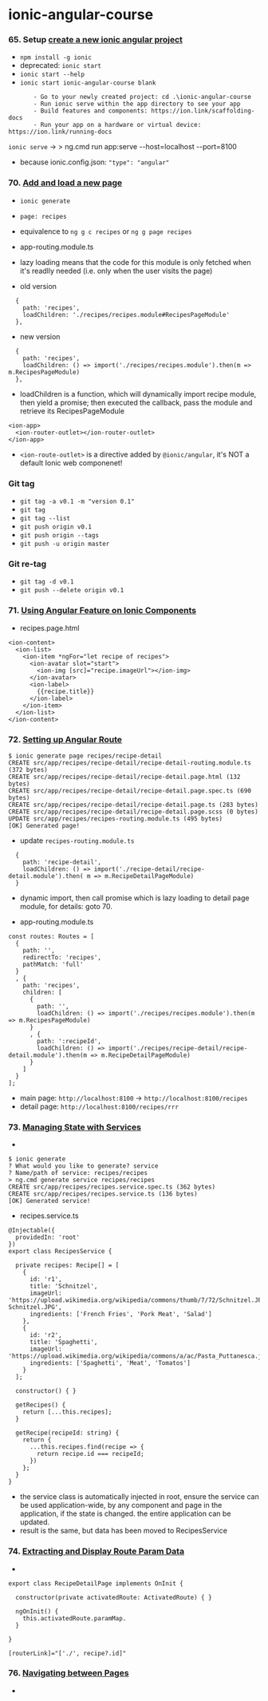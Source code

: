 # ionic-angular-course

### 65. Setup [create a new ionic angular project](https://www.udemy.com/course/ionic-2-the-practical-guide-to-building-ios-android-apps/learn/lecture/13727692#questions)
- `npm install -g ionic`
- deprecated: `ionic start`
- `ionic start --help`
- `ionic start ionic-angular-course blank`
```
       - Go to your newly created project: cd .\ionic-angular-course
       - Run ionic serve within the app directory to see your app
       - Build features and components: https://ion.link/scaffolding-docs
       - Run your app on a hardware or virtual device: https://ion.link/running-docs
```

`ionic serve` -> > ng.cmd run app:serve --host=localhost --port=8100
 - because ionic.config.json: `"type": "angular"`

 ### 70. [Add and load a new page](https://www.udemy.com/course/ionic-2-the-practical-guide-to-building-ios-android-apps/learn/lecture/13727706#questions)
 - `ionic generate`
 - `page: recipes` 
 - equivalence to `ng g c recipes` or `ng g page recipes`

 - app-routing.module.ts
 - lazy loading means that the code for this module is only fetched when it's readlly needed (i.e. only when the user visits the page)

- old version
```
  {
    path: 'recipes',
    loadChildren: './recipes/recipes.module#RecipesPageModule'
  },
```
- new version
```
  {
    path: 'recipes',
    loadChildren: () => import('./recipes/recipes.module').then(m => m.RecipesPageModule)
  },
```
 - loadChildren is a function, which will dynamically import recipe module, then yield a promise; then executed the callback, pass the module and retrieve its RecipesPageModule
```
<ion-app>
  <ion-router-outlet></ion-router-outlet>
</ion-app>
```
- `<ion-route-outlet>` is a directive added by `@ionic/angular`, it's NOT a default Ionic web componenet!

### Git tag
- `git tag -a v0.1 -m "version 0.1"`
- `git tag`
- `git tag --list`
- `git push origin v0.1`
- `git push origin --tags`
- `git push -u origin master`

### Git re-tag
- `git tag -d v0.1`
- `git push --delete origin v0.1`

### 71. [Using Angular Feature on Ionic Components](https://www.udemy.com/course/ionic-2-the-practical-guide-to-building-ios-android-apps/learn/lecture/13727710#questions)
- recipes.page.html
```
<ion-content>
  <ion-list>
    <ion-item *ngFor="let recipe of recipes">
      <ion-avatar slot="start">
        <ion-img [src]="recipe.imageUrl"></ion-img>
      </ion-avatar>
      <ion-label>
        {{recipe.title}}
      </ion-label>
    </ion-item>
  </ion-list>
</ion-content>
```

### 72. [Setting up Angular Route](https://www.udemy.com/course/ionic-2-the-practical-guide-to-building-ios-android-apps/learn/lecture/13727714#questions)

```
$ ionic generate page recipes/recipe-detail
CREATE src/app/recipes/recipe-detail/recipe-detail-routing.module.ts (372 bytes)
CREATE src/app/recipes/recipe-detail/recipe-detail.page.html (132 bytes)
CREATE src/app/recipes/recipe-detail/recipe-detail.page.spec.ts (690 bytes)
CREATE src/app/recipes/recipe-detail/recipe-detail.page.ts (283 bytes)
CREATE src/app/recipes/recipe-detail/recipe-detail.page.scss (0 bytes)
UPDATE src/app/recipes/recipes-routing.module.ts (495 bytes)
[OK] Generated page!
```

- update `recipes-routing.module.ts`
```
  {
    path: 'recipe-detail',
    loadChildren: () => import('./recipe-detail/recipe-detail.module').then( m => m.RecipeDetailPageModule)
  }
```
- dynamic import, then call promise which is lazy loading to detail page module, for details: goto 70.

- app-routing.module.ts
```
const routes: Routes = [
  {
    path: '',
    redirectTo: 'recipes',
    pathMatch: 'full'
  }
  , {
    path: 'recipes',
    children: [
      {
        path: '',
        loadChildren: () => import('./recipes/recipes.module').then(m => m.RecipesPageModule)
      }
      , {
        path: ':recipeId',
        loadChildren: () => import('./recipes/recipe-detail/recipe-detail.module').then(m => m.RecipeDetailPageModule)
      }
    ]
  }
];
```

- main page: `http://localhost:8100` -> `http://localhost:8100/recipes`
- detail page: `http://localhost:8100/recipes/rrr`

### 73. [Managing State with Services](https://www.udemy.com/course/ionic-2-the-practical-guide-to-building-ios-android-apps/learn/lecture/13727718#questions)
- 
```
$ ionic generate
? What would you like to generate? service
? Name/path of service: recipes/recipes
> ng.cmd generate service recipes/recipes
CREATE src/app/recipes/recipes.service.spec.ts (362 bytes)
CREATE src/app/recipes/recipes.service.ts (136 bytes)
[OK] Generated service!
```

- recipes.service.ts
```
@Injectable({
  providedIn: 'root'
})
export class RecipesService {

  private recipes: Recipe[] = [
    {
      id: 'r1',
      title: 'Schnitzel',
      imageUrl: 'https://upload.wikimedia.org/wikipedia/commons/thumb/7/72/Schnitzel.JPG/1024px-Schnitzel.JPG',
      ingredients: ['French Fries', 'Pork Meat', 'Salad']
    },
    {
      id: 'r2',
      title: 'Spaghetti',
      imageUrl: 'https://upload.wikimedia.org/wikipedia/commons/a/ac/Pasta_Puttanesca.jpg',
      ingredients: ['Spaghetti', 'Meat', 'Tomatos']
    }
  ];

  constructor() { }

  getRecipes() {
    return [...this.recipes];
  }

  getRecipe(recipeId: string) {
    return {
      ...this.recipes.find(recipe => {
        return recipe.id === recipeId;
      })
    };
  }
}

```
- the service class is automatically injected in root, ensure the service can be used application-wide, by any component and page in the application, if the state is changed. the entire application can be updated.
- result is the same, but data has been moved to RecipesService

### 74. [Extracting and Display Route Param Data](https://www.udemy.com/course/ionic-2-the-practical-guide-to-building-ios-android-apps/learn/lecture/13727720#questions)
- 

```
export class RecipeDetailPage implements OnInit {

  constructor(private activatedRoute: ActivatedRoute) { }

  ngOnInit() {
    this.activatedRoute.paramMap.
  }

}

```
`[routerLink]="['./', recipe?.id]"`

### 76. [Navigating between Pages](https://www.udemy.com/course/ionic-2-the-practical-guide-to-building-ios-android-apps/learn/lecture/13727722#questions/9416383)
- 
